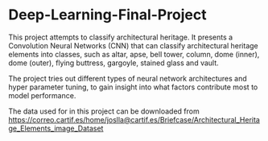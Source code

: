 # Deep-Learning-Final-Project

This project attempts to classify architectural heritage. 
It presents a Convolution Neural Networks (CNN) that can classify architectural heritage elements into classes, such as altar, apse, bell tower, column, dome (inner), dome (outer), flying buttress, gargoyle, stained glass and vault. 

The project tries out different types of neural network architectures and hyper parameter tuning, to gain insight into what factors contribute most to model performance. 

The data used for in this project can be downloaded from https://correo.cartif.es/home/joslla@cartif.es/Briefcase/Architectural_Heritage_Elements_image_Dataset
